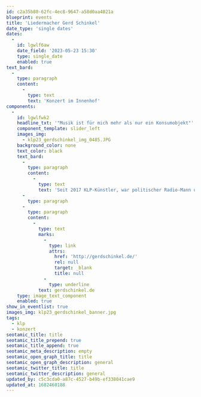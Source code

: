 ```yaml
---
id: c2a35b80-62fc-4ec8-9647-a58d0aa4021a
blueprint: events
title: 'Liedermacher Gerd Schinkel'
date_type: 'single dates'
dates:
  -
    id: lgwlf6aw
    date_field: '2023-05-23 15:30'
    type: single_date
    enabled: true
text_bard:
  -
    type: paragraph
    content:
      -
        type: text
        text: 'Konzert im Innenhof'
components:
  -
    id: lgwlfwk2
    headline_txt: '"Musik ist für mich mehr als nur ein Konsumobjekt"'
    component_template: slider_left
    images_img:
      - klp23_gerdschinkel_img_0485.JPG
    background_color: none
    text_color: black
    text_bard:
      -
        type: paragraph
        content:
          -
            type: text
            text: 'Seit 2017 KLP-Künstler, war politischer Radio-Mann und besingt seit 50 Jahren das, was ihn aktuell bewegt: Privates und Anti-Atom-Kampf, Klimaschutz, Krieg & Frieden - alles, was seine Enkel bedroht.'
      -
        type: paragraph
      -
        type: paragraph
        content:
          -
            type: text
            marks:
              -
                type: link
                attrs:
                  href: 'http://gerdschinkel.de/'
                  rel: null
                  target: _blank
                  title: null
              -
                type: underline
            text: gerdschinkel.de
    type: image_text_component
    enabled: true
show_in_eventlist: true
images_img: klp23_gerdschinkel_banner.jpg
tags:
  - klp
  - konzert
seotamic_title: title
seotamic_title_prepend: true
seotamic_title_append: true
seotamic_meta_description: empty
seotamic_open_graph_title: title
seotamic_open_graph_description: general
seotamic_twitter_title: title
seotamic_twitter_description: general
updated_by: c5c3cda0-a87c-4527-b49b-ef338041cae9
updated_at: 1682460188
---
```

